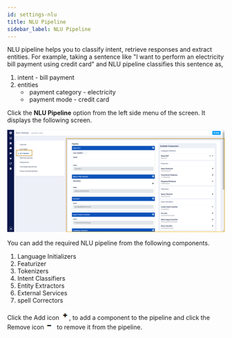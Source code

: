 ```yaml
---
id: settings-nlu
title: NLU Pipeline
sidebar_label: NLU Pipeline
---
```


NLU pipeline helps you to classify intent, retrieve responses and extract entities. For example, taking a sentence like "I want to perform an electricity bill payment using credit card" and NLU pipeline classifies this sentence as,

1. intent - bill payment
2. entities
   - ​	payment category - electricity
   - ​	payment mode - credit card

Click the **NLU Pipeline** option from the left side menu of the screen. It displays the following screen.

![](assets\CA_101.png)

You can add the required NLU pipeline from the following components.

1. Language Initializers
2. Featurizer
3. Tokenizers
4. Intent Classifiers
5. Entity Extractors
6. External Services
7. spell Correctors

Click the Add icon ![](assets\CA_102.png), to add a component to the pipeline and click the Remove icon![](assets\CA_103.png) to remove it from the pipeline.